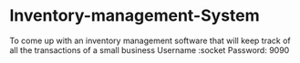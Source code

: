 # Inventory-management-System
To come up with an inventory management software that will keep track of all the transactions of a small business
Username :socket
Password: 9090
